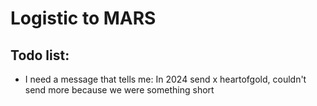 # Logistic to MARS

## Todo list:
- I need a message that tells me:
In 2024 send x heartofgold, couldn't send more because we were something short
